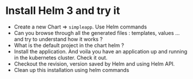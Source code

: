 # Install Helm 3 and try it

- Create a new Chart => `simpleapp`. Use Helm commands
- Can you browse through all the  generated files : templates, values ... and try to understand how it works ? 
- What is the default project in the chart helm ? 
- Install the application. And voila you have an application up and running in the kubernetes cluster. Check it out.
- Checkout the revision, version saved by Helm and using Helm API.
- Clean up this installation using helm commands






